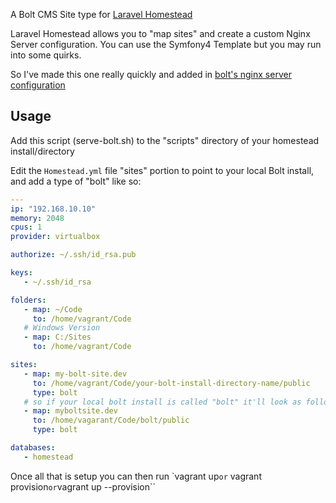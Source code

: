 A Bolt CMS Site type for [Laravel Homestead](https://laravel.com/docs/5.5/homestead)  

  
  
 Laravel Homestead allows you to "map sites" and create a custom Nginx Server configuration. You can use the Symfony4 Template but you may run into some quirks.  
 
 So I've made this one really quickly and added in [bolt's nginx server configuration](https://docs.bolt.cm/3.3/installation/webserver/nginx#)  
 
 ## Usage  
 
 Add this script (serve-bolt.sh) to the "scripts" directory of your homestead install/directory
 
 Edit the  ``Homestead.yml`` file "sites" portion to point to your local Bolt install, and add a type of "bolt" like so:  
 
 ```yaml  
 ---
ip: "192.168.10.10"
memory: 2048
cpus: 1
provider: virtualbox

authorize: ~/.ssh/id_rsa.pub

keys:
    - ~/.ssh/id_rsa

folders:
    - map: ~/Code
      to: /home/vagrant/Code
    # Windows Version
    - map: C:/Sites
      to: /home/vagrant/Code

sites:
    - map: my-bolt-site.dev
      to: /home/vagrant/Code/your-bolt-install-directory-name/public
      type: bolt
    # so if your local bolt install is called "bolt" it'll look as follows:
    - map: myboltsite.dev
      to: /home/vagarant/Code/bolt/public
      type: bolt

databases: 
    - homestead
 ```  
 
 Once all that is setup you can then run `vagrant up`` or `` vagrant provision`` or ``vagrant up --provision`` 
 
